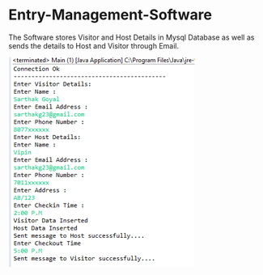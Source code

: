 # Entry-Management-Software
The Software stores Visitor and Host Details in Mysql Database as well as sends the details to Host and Visitor through Email.


![alt text](https://github.com/Sarthakg23/Entry-Management-Software/blob/master/Input.png)
